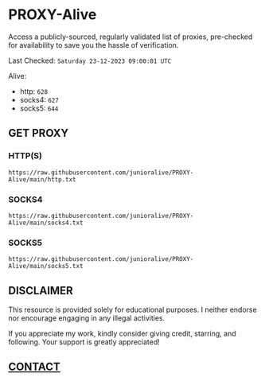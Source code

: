 # PROXY-Alive

Access a publicly-sourced, regularly validated list of proxies, pre-checked for availability to save you the hassle of verification.

Last Checked: `Saturday 23-12-2023 09:00:01 UTC`

Alive:
- http: `628`
- socks4: `627`
- socks5: `644`

## GET PROXY

### HTTP(S)

```https://raw.githubusercontent.com/junioralive/PROXY-Alive/main/http.txt```

### SOCKS4

```https://raw.githubusercontent.com/junioralive/PROXY-Alive/main/socks4.txt```

### SOCKS5

```https://raw.githubusercontent.com/junioralive/PROXY-Alive/main/socks5.txt```

## DISCLAIMER

This resource is provided solely for educational purposes. I neither endorse nor encourage engaging in any illegal activities.

If you appreciate my work, kindly consider giving credit, starring, and following. Your support is greatly appreciated! 

## [CONTACT](https://t.me/TheJuniorAlive)
